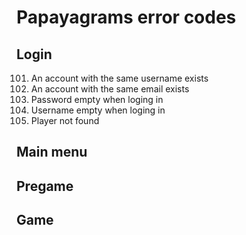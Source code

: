 # Papayagrams error codes

## Login
101. An account with the same username exists
102. An account with the same email exists
103. Password empty when loging in
104. Username empty when loging in
105. Player not found

## Main menu

## Pregame

## Game
